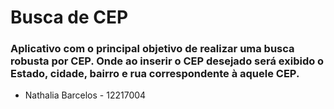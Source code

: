 # Busca de CEP

### Aplicativo com o principal objetivo de realizar uma busca robusta por CEP. Onde ao inserir o CEP desejado será exibido o Estado, cidade, bairro e rua correspondente à aquele CEP. 

* Nathalia Barcelos - 12217004
